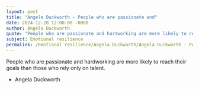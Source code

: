 ```yaml
---
layout: post
title: "Angela Duckworth - People who are passionate and"
date: 2024-12-28 12:00:00 -0000
author: Angela Duckworth
quote: "People who are passionate and hardworking are more likely to reach their goals than those who rely only on talent."
subject: Emotional resilience
permalink: /Emotional resilience/Angela Duckworth/Angela Duckworth - People who are passionate and
---
```


People who are passionate and hardworking are more likely to reach their goals than those who rely only on talent.

- Angela Duckworth

